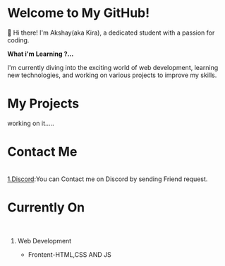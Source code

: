 # Welcome to My GitHub!
👋 Hi there! I'm Akshay(aka Kira), a dedicated student with a passion for coding.

**What i'm Learning ?...**

I'm currently diving into the exciting world of web development, learning new technologies, and working on various projects to improve my skills. 

# My Projects

working on it.....

# Contact Me 
<br>
<a href="https://discord.com/users/1078294134051328111" target="_main">1.Discord</a>:You can Contact me on Discord by sending Friend request.
<br>

# Currently On 
<br>
<ol>
<li>Web Development</li>
<ul>
<li>Frontent-HTML,CSS AND JS</li>
</ul>
</ol>
